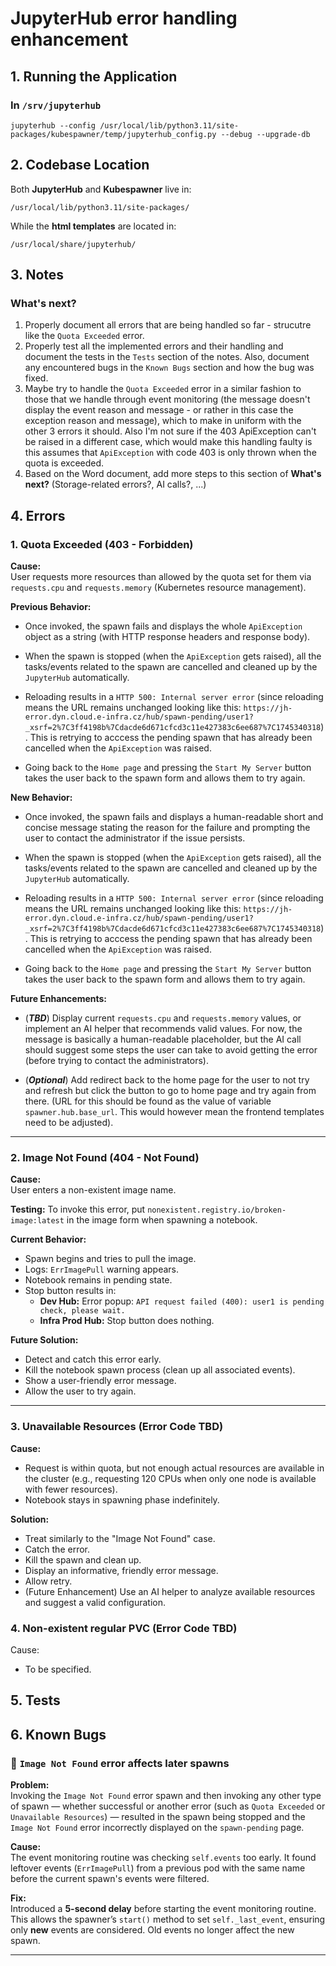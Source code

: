 # JupyterHub error handling enhancement

## 1. Running the Application

### In `/srv/jupyterhub`

```
jupyterhub --config /usr/local/lib/python3.11/site-packages/kubespawner/temp/jupyterhub_config.py --debug --upgrade-db
```

## 2. Codebase Location

Both **JupyterHub** and **Kubespawner** live in:

```
/usr/local/lib/python3.11/site-packages/
```

While the **html templates** are located in:

```
/usr/local/share/jupyterhub/
```

## 3. Notes

### **What's next?**

1. Properly document all errors that are being handled so far - strucutre like the `Quota Exceeded` error. 
2. Properly test all the implemented errors and their handling and document the tests in the `Tests` section of the notes. Also, document any encountered bugs in the `Known Bugs` section and how the bug was fixed.
3. Maybe try to handle the `Quota Exceeded` error in a similar fashion to those that we handle through event monitoring (the message doesn't display the event reason and message - or rather in this case the exception reason and message), which to make in uniform with the other 3 errors it should. Also I'm not sure if the 403 ApiException can't be raised in a different case, which would make this handling faulty is this assumes that `ApiException` with code 403 is only thrown when the quota is exceeded.
4. Based on the Word document, add more steps to this section of **What's next?** (Storage-related errors?, AI calls?, ...)

## 4. Errors

### 1. Quota Exceeded (403 - Forbidden)

**Cause:**  
User requests more resources than allowed by the quota set for them via `requests.cpu` and `requests.memory` (Kubernetes resource management).

**Previous Behavior:**
- Once invoked, the spawn fails and displays the whole `ApiException` object as a string (with HTTP response headers and response body).

- When the spawn is stopped (when the `ApiException` gets raised), all the tasks/events related to the spawn are cancelled and cleaned up by the `JupyterHub` automatically.

- Reloading results in a `HTTP 500: Internal server error` (since reloading means the URL remains unchanged looking like this: `https://jh-error.dyn.cloud.e-infra.cz/hub/spawn-pending/user1?_xsrf=2%7C3ff4198b%7Cdacde6d671cfcd3c11e427383c6ee687%7C1745340318`). This is retrying to acccess the pending spawn that has already been cancelled when the `ApiException` was raised.

- Going back to the `Home page` and pressing the `Start My Server` button takes the user back to the spawn form and allows them to try again.

**New Behavior:**
- Once invoked, the spawn fails and displays a human-readable short and concise message stating the reason for the failure and prompting the user to contact the administrator if the issue persists.

- When the spawn is stopped (when the `ApiException` gets raised), all the tasks/events related to the spawn are cancelled and cleaned up by the `JupyterHub` automatically.

- Reloading results in a `HTTP 500: Internal server error` (since reloading means the URL remains unchanged looking like this: `https://jh-error.dyn.cloud.e-infra.cz/hub/spawn-pending/user1?_xsrf=2%7C3ff4198b%7Cdacde6d671cfcd3c11e427383c6ee687%7C1745340318`). This is retrying to acccess the pending spawn that has already been cancelled when the `ApiException` was raised.

- Going back to the `Home page` and pressing the `Start My Server` button takes the user back to the spawn form and allows them to try again.

**Future Enhancements:**

- (***TBD***) Display current `requests.cpu` and `requests.memory` values, or implement an AI helper that recommends valid values. For now, the message is basically a human-readable placeholder, but the AI call should suggest some steps the user can take to avoid getting the error (before trying to contact the administrators).

- (***Optional***) Add redirect back to the home page for the user to not try and refresh but click the button to go to home page and try again from there. (URL for this should be found as the value of variable `spawner.hub.base_url`. This would however mean the frontend templates need to be adjusted).

---

### 2. Image Not Found (404 - Not Found)

**Cause:**  
User enters a non-existent image name.

**Testing:**
To invoke this error, put `nonexistent.registry.io/broken-image:latest` in the image form when spawning a notebook.

**Current Behavior:**
- Spawn begins and tries to pull the image.
- Logs: `ErrImagePull` warning appears.
- Notebook remains in pending state.
- Stop button results in:
  - **Dev Hub:** Error popup: `API request failed (400): user1 is pending check, please wait.`
  - **Infra Prod Hub:** Stop button does nothing.

**Future Solution:**
- Detect and catch this error early.
- Kill the notebook spawn process (clean up all associated events).
- Show a user-friendly error message.
- Allow the user to try again.

---

### 3. Unavailable Resources (Error Code TBD)

**Cause:**  
- Request is within quota, but not enough actual resources are available in the cluster (e.g., requesting 120 CPUs when only one node is available with fewer resources).
- Notebook stays in spawning phase indefinitely.

**Solution:**
- Treat similarly to the "Image Not Found" case.
- Catch the error.
- Kill the spawn and clean up.
- Display an informative, friendly error message.
- Allow retry.
- (Future Enhancement) Use an AI helper to analyze available resources and suggest a valid configuration.

### 4. Non-existent regular PVC (Error Code TBD)

Cause:

- To be specified.

## 5. Tests

## 6. Known Bugs

### 🐞 `Image Not Found` error affects later spawns

**Problem:**  
Invoking the `Image Not Found` error spawn and then invoking any other type of spawn — whether successful or another error (such as `Quota Exceeded` or `Unavailable Resources`) — resulted in the spawn being stopped and the `Image Not Found` error incorrectly displayed on the `spawn-pending` page.

**Cause:**  
The event monitoring routine was checking `self.events` too early. It found leftover events (`ErrImagePull`) from a previous pod with the same name before the current spawn's events were filtered.

**Fix:**  
Introduced a **5-second delay** before starting the event monitoring routine. This allows the spawner’s `start()` method to set `self._last_event`, ensuring only **new** events are considered. Old events no longer affect the new spawn.

---
